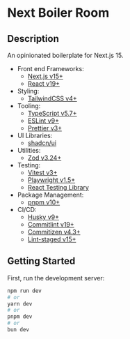 # Next Boiler Room

## Description

An opinionated boilerplate for Next.js 15.

- Front end Frameworks:
  - [Next.js v15+](https://nextjs.org/)
  - [React v19+](https://reactjs.org/)
- Styling:
  - [TailwindCSS v4+](https://tailwindcss.com/)
- Tooling:
  - [TypeScript v5.7+](https://www.typescriptlang.org/)
  - [ESLint v9+](https://eslint.org/)
  - [Prettier v3+](https://prettier.io/)
- UI Libraries:
  - [shadcn/ui](https://ui.shadcn.com/)
- Utilities:
  - [Zod v3.24+](https://zod.dev/)
- Testing:
  - [Vitest v3+](https://vitest.dev/)
  - [Playwright v1.5+](https://playwright.dev/)
  - [React Testing Library](https://testing-library.com/docs/react-testing-library/intro)
- Package Management:
  - [pnpm v10+](https://pnpm.io/)
- CI/CD:
  - [Husky v9+](https://typicode.github.io/husky/#/)
  - [Commitlint v19+](https://commitlint.js.org/#/)
  - [Commitizen v4.3+](https://commitizen-tools.github.io/commitizen/)
  - [Lint-staged v15+](https://github.com/okonet/lint-staged)

## Getting Started

First, run the development server:

```bash
npm run dev
# or
yarn dev
# or
pnpm dev
# or
bun dev
```
